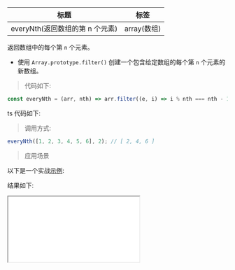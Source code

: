 | 标题                            | 标签        |
| ------------------------------- | ----------- |
| everyNth(返回数组的第 n 个元素) | array(数组) |

返回数组中的每个第 `n` 个元素。

- 使用 `Array.prototype.filter()` 创建一个包含给定数组的每个第 `n` 个元素的新数组。

> 代码如下:

```js
const everyNth = (arr, nth) => arr.filter((e, i) => i % nth === nth - 1);
```

ts 代码如下:

<div class="code-editor" data-url="codes/javascript/ts/every-nth.ts" data-language="typescript"></div>

> 调用方式:

```js
everyNth([1, 2, 3, 4, 5, 6], 2); // [ 2, 4, 6 ]
```

> 应用场景

以下是一个实战<a href="codes/javascript/html/every-nth.html" target="_blank" rel="noopener noreferrer">示例</a>:

<div class="code-editor" data-url="codes/javascript/html/every-nth.html" data-language="html"></div>

结果如下:

<iframe src="codes/javascript/html/every-nth.html"></iframe>
